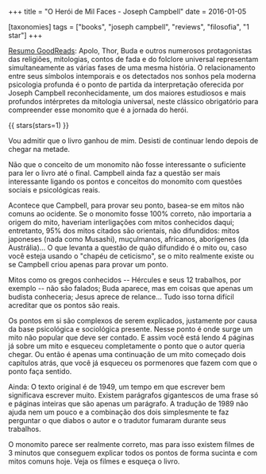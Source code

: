 +++
title = "O Herói de Mil Faces - Joseph Campbell"
date = 2016-01-05

[taxonomies]
tags = ["books", "joseph campbell", "reviews", "filosofia", "1 star"]
+++

[Resumo GoodReads](https://www.goodreads.com/book/show/6406621-o-her-i-de-mil-faces):
Apolo, Thor, Buda e outros numerosos protagonistas das religiões, mitologias,
contos de fada e do folclore universal representam simultaneamente as várias
fases de uma mesma história. O relacionamento entre seus símbolos intemporais
e os detectados nos sonhos pela moderna psicologia profunda é o ponto de
partida da interpretação oferecida por Joseph Campbell reconhecidamente, um
dos maiores estudiosos e mais profundos intérpretes da mitologia universal,
neste clássico obrigatório para compreender esse monomito que é a jornada do
herói.

<!-- more -->

{{ stars(stars=1) }}

Vou admitir que o livro ganhou de mim. Desisti de continuar lendo depois de
chegar na metade.

Não que o conceito de um monomito não fosse interessante o suficiente para ler
o livro até o final. Campbell ainda faz a questão ser mais interessante
ligando os pontos e conceitos do monomito com questões sociais e psicológicas
reais.

Acontece que Campbell, para provar seu ponto, basea-se em mitos não comuns ao
ocidente. Se o monomito fosse 100% correto, não importaria a origem do mito,
haveriam interligações com mitos conhecidos daqui; entretanto, 95% dos mitos
citados são orientais, não difundidos: mitos japoneses (nada como Musashi),
muçulmanos, africanos, aborígenes (da Austrália)... O que levanta a questão de
quão difundido é o mito ou, caso você esteja usando o "chapéu de ceticismo",
se o mito realmente existe ou se Campbell criou apenas para provar um ponto.

Mitos como os gregos conhecidos -- Hércules e seus 12 trabalhos, por exemplo
-- não são falados; Buda aparece, mas em coisas que apenas um budista
conheceria; Jesus aprece de relance... Tudo isso torna difícil acreditar que
os pontos são reais.

Os pontos em si são complexos de serem explicados, justamente por causa da
base psicológica e sociológica presente. Nesse ponto é onde surge um mito não
popular que deve ser contado. E assim você está lendo 4 páginas já sobre um
mito e esqueceu completamente o ponto que o autor queria chegar. Ou então é
apenas uma continuação de um mito começado dois capítulos atrás, que você já
esqueceu os pormenores que fazem com que o ponto faça sentido.

Ainda: O texto original é de 1949, um tempo em que escrever bem significava
escrever muito. Existem parágrafos gigantescos de uma frase só e páginas
inteiras que são apenas um parágrafo. A tradução de 1989 não ajuda nem um
pouco e a combinação dos dois simplesmente te faz perguntar o que diabos o
autor e o tradutor fumaram durante seus trabalhos.

O monomito parece ser realmente correto, mas para isso existem filmes de 3
minutos que conseguem explicar todos os pontos de forma sucinta e com mitos
comuns hoje. Veja os filmes e esqueça o livro.
